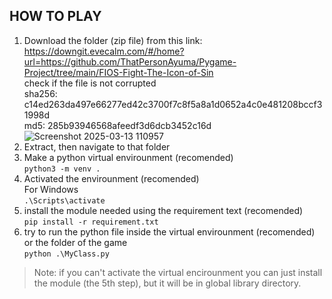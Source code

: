  ## HOW TO PLAY
1. Download the folder (zip file) from this link: https://downgit.evecalm.com/#/home?url=https://github.com/ThatPersonAyuma/Pygame-Project/tree/main/FIOS-Fight-The-Icon-of-Sin  
   check if the file is not corrupted\
   sha256: c14ed263da497e66277ed42c3700f7c8f5a8a1d0652a4c0e481208bccf31998d\
   md5: 285b93946568afeedf3d6dcb3452c16d\
![Screenshot 2025-03-13 110957](https://github.com/user-attachments/assets/1c4fad18-07af-4e8f-b8c3-a61828316c11)
2. Extract, then navigate to that folder
3. Make a python virtual envirounment (recomended)\
   `python3 -m venv .`
4. Activated the envirounment (recomended)\
   For Windows\
   `.\Scripts\activate`
5. install the module needed using the requirement text (recomended)\
   `pip install -r requirement.txt`
6. try to run the python file inside the virtual envirounment (recomended) or the folder of the game\
    `python .\MyClass.py`
>Note: if you can't activate the virtual encirounment you can just install the module (the 5th step), but it will be in global library directory.
